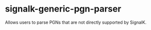 # signalk-generic-pgn-parser
Allows users to parse PGNs that are not directly supported by SignalK.
